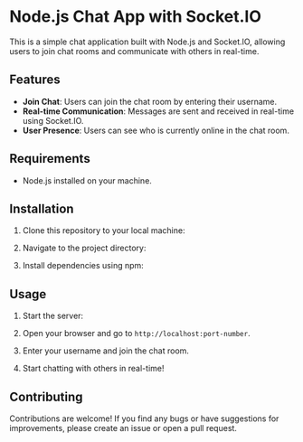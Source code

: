 # Node.js Chat App with Socket.IO

This is a simple chat application built with Node.js and Socket.IO, allowing users to join chat rooms and communicate with others in real-time.

## Features

- **Join Chat**: Users can join the chat room by entering their username.
- **Real-time Communication**: Messages are sent and received in real-time using Socket.IO.
- **User Presence**: Users can see who is currently online in the chat room.

## Requirements

- Node.js installed on your machine.

## Installation

1. Clone this repository to your local machine:

2. Navigate to the project directory:

3. Install dependencies using npm:


## Usage

1. Start the server:

2. Open your browser and go to `http://localhost:port-number`.

3. Enter your username and join the chat room.

4. Start chatting with others in real-time!

## Contributing

Contributions are welcome! If you find any bugs or have suggestions for improvements, please create an issue or open a pull request.
